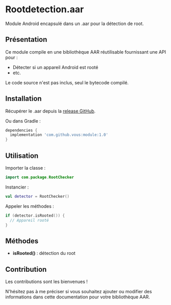 
# Rootdetection.aar

Module Android encapsulé dans un .aar pour la détection de root.

## Présentation

Ce module compile en une bibliothèque AAR réutilisable fournissant une API pour :

- Détecter si un appareil Android est rooté  
- etc.

Le code source n'est pas inclus, seul le bytecode compilé.

## Installation

Récupérer le .aar depuis la [release GitHub](https://github.com/Talentn/RootDetector/releases/tag/rootdetection-v1.0).

Ou dans Gradle :



```groovy 
dependencies {
  implementation 'com.github.vous:module:1.0'
}
```

## Utilisation

Importer la classe :

```kotlin
import com.package.RootChecker
```

Instancier :

```kotlin
val detector = RootChecker()
```

Appeler les méthodes :

```kotlin
if (detector.isRooted()) {
  // Appareil rooté
}
```

## Méthodes

- **isRooted()** : détection du root


## Contribution

Les contributions sont les bienvenues ! 



N'hésitez pas à me préciser si vous souhaitez ajouter ou modifier des informations dans cette documentation pour votre bibliothèque AAR.
